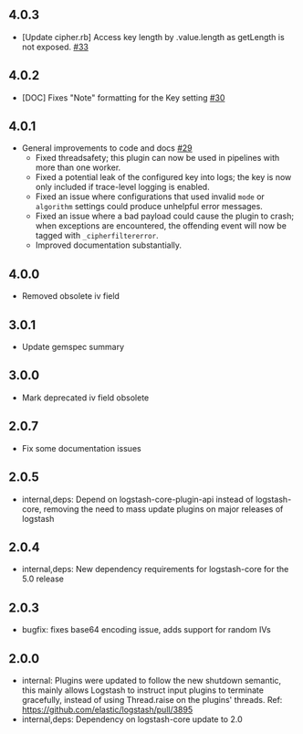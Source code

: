 ## 4.0.3
  - [Update cipher.rb] Access key length by .value.length as getLength is not exposed. [#33](https://api.github.com/repos/logstash-plugins/logstash-filter-cipher/pulls/33)

## 4.0.2
  - [DOC] Fixes "Note" formatting for the Key setting [#30](https://github.com/logstash-plugins/logstash-filter-cipher/pull/30)

## 4.0.1
  - General improvements to code and docs [#29](https://github.com/logstash-plugins/logstash-filter-cipher/pull/29)
    - Fixed threadsafety; this plugin can now be used in pipelines with more than one worker.
    - Fixed a potential leak of the configured key into logs; the key is now only included if trace-level logging is enabled.
    - Fixed an issue where configurations that used invalid `mode` or `algorithm` settings could produce unhelpful error messages.
    - Fixed an issue where a bad payload could cause the plugin to crash; when exceptions are encountered, the offending event will now be tagged with `_cipherfiltererror`.
    - Improved documentation substantially.

## 4.0.0
  - Removed obsolete iv field

## 3.0.1
  - Update gemspec summary

## 3.0.0
  - Mark deprecated iv field obsolete

## 2.0.7
  - Fix some documentation issues

## 2.0.5
 - internal,deps: Depend on logstash-core-plugin-api instead of logstash-core, removing the need to mass update plugins on major releases of logstash

## 2.0.4
 - internal,deps: New dependency requirements for logstash-core for the 5.0 release

## 2.0.3
 - bugfix: fixes base64 encoding issue, adds support for random IVs 

## 2.0.0
 - internal: Plugins were updated to follow the new shutdown semantic, this mainly allows Logstash to instruct input plugins to terminate gracefully, 
   instead of using Thread.raise on the plugins' threads. Ref: https://github.com/elastic/logstash/pull/3895
 - internal,deps: Dependency on logstash-core update to 2.0
